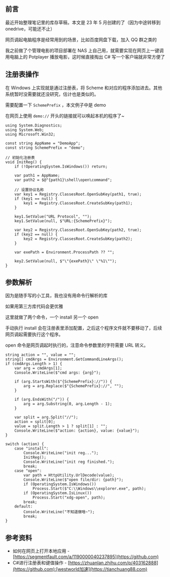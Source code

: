 
## 前言


最近开始整理笔记里的库存草稿，本文是 23 年 5 月创建的了（因为中途转移到 onedrive，可能还不止）


网页调起电脑程序是经常用到的场景，比如百度网盘下载，加入 QQ 群之类的


我之前做了个管理电影的项目部署在 NAS 上自己用，就需要实现在网页上一键调用电脑上的 Potplayer 播放电影，这时候直接掏出 C\# 写一个客户端就非常方便了


## 注册表操作


在 Windows 上实现就是通过注册表，将 Scheme 和对应的程序添加进去。其他系统暂时没需要就还没研究，估计也是类似的。


需要配置一下 `SchemePrefix` ，本文例子中是 demo


在网页上使用 `demo://` 开头的链接就可以唤起本机的程序了\~



```
using System.Diagnostics;
using System.Web;
using Microsoft.Win32;

const string AppName = "DemoApp";
const string SchemePrefix = "demo";

// 初始化注册表
void InitReg() {
    if (!OperatingSystem.IsWindows()) return;

    var path1 = AppName;
    var path2 = $@"{path1}\shell\open\command";

    // 设置协议名称
    var key1 = Registry.ClassesRoot.OpenSubKey(path1, true);
    if (key1 == null) {
        key1 = Registry.ClassesRoot.CreateSubKey(path1);
    }

    key1.SetValue("URL Protocol", "");
    key1.SetValue(null, $"URL:{SchemePrefix}");

    var key2 = Registry.ClassesRoot.OpenSubKey(path2, true);
    if (key2 == null) {
        key2 = Registry.ClassesRoot.CreateSubKey(path2);
    }

    var exePath = Environment.ProcessPath ?? "";

    key2.SetValue(null, $"\"{exePath}\" \"%1\"");
}

```

## 参数解析


因为是随手写的小工具，我也没有用命令行解析的库


如果用第三方库代码会更优雅


这里就做了两个命令，一个 install 另一个 open


手动执行 install 会在注册表里添加配置，之后这个程序文件就不要移动了，后续网页调起需要执行这个程序。


open 命令是网页调起时执行的，注意命令参数里的字符需要 URL 转义。



```
string action = "", value = "";
string[] cmdArgs = Environment.GetCommandLineArgs();
if (cmdArgs.Length > 1) {
    var arg = cmdArgs[1];
    Console.WriteLine($"cmd args: {arg}");

    if (arg.StartsWith($"{SchemePrefix}://")) {
        arg = arg.Replace($"{SchemePrefix}://", "");
    }

    if (arg.EndsWith("/")) {
        arg = arg.Substring(0, arg.Length - 1);
    }

    var split = arg.Split("//");
    action = split[0];
    value = split.Length > 1 ? split[1] : "";
    Console.WriteLine($"action: {action}, value: {value}");
}

switch (action) {
    case "install":
        Console.WriteLine("init reg...");
        InitReg();
        Console.WriteLine("init reg finished.");
        break;
    case "open":
        var path = HttpUtility.UrlDecode(value);
        Console.WriteLine($"open file/dir: {path}");
        if (OperatingSystem.IsWindows())
            Process.Start($"C:\\Windows\\explorer.exe", path);
        if (OperatingSystem.IsLinux())
            Process.Start("xdg-open", path);
        break;
    default:
        Console.WriteLine("不知道做啥~");
        break;
}

```

## 参考资料


* 如何在网页上打开本地应用 \- [https://segmentfault.com/a/1190000040237895](https://github.com)
* C\#进行注册表和键值操作 \- [https://zhuanlan.zhihu.com/p/403162888](https://github.com):[westworld加速](https://tianchuang88.com)


